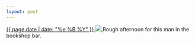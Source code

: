 ```yaml
---
layout: post
---
```


<p>
  <a href="/312">
    <time>{{ page.date | date: "%e %B %Y" }}</time>
    <img src="{{ site.assets_url }}/312.jpg">
  </a>
  Rough afternoon for this man in the bookshop bar.
</p>
